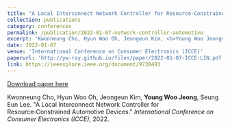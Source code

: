 ```yaml
---
title: "A Local Interconnect Network Controller for Resource‑Constrained Automotive Devices"
collection: publications
category: conferences
permalink: /publication/2022-01-07-network-controller-automotive
excerpt: 'Kwonneung Cho, Hyun Woo Oh, Jeongeun Kim, <b>Young Woo Jeong</b>, Seung Eun Lee. &quot;A Local Interconnect Network Controller for Resource‑Constrained Automotive Devices.&quot; <i>International Conference on Consumer Electronics (ICCE)</i>, 2022.'
date: 2022-01-07
venue: 'International Conference on Consumer Electronics (ICCE)'
paperurl: 'http://yw-ray.github.io/files/paper/2022-01-07-ICCE-LIN.pdf'
link: https://ieeexplore.ieee.org/document/9730493
---
```


<a href='http://yw-ray.github.io/files/paper/2022-01-07-ICCE-LIN.pdf'>Download paper here</a>

Kwonneung Cho, Hyun Woo Oh, Jeongeun Kim, <b>Young Woo Jeong</b>, Seung Eun Lee. &quot;A Local Interconnect Network Controller for Resource‑Constrained Automotive Devices.&quot; <i>International Conference on Consumer Electronics (ICCE)</i>, 2022.
